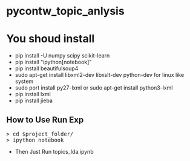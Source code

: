 # pycontw_topic_anlysis

You shoud install
=========================

- pip install -U numpy scipy scikit-learn
- pip install "ipython[notebook]"
- pip install beautifulsoup4
- sudo apt-get install libxml2-dev libxslt-dev python-dev for linux like system
- sudo port install py27-lxml or sudo apt-get install python3-lxml
- pip install lxml
- pip install jieba


## How to Use Run Exp
<pre>
> cd $project_folder/
> ipython notebook
</pre>

- Then Just Run topics_lda.ipynb
